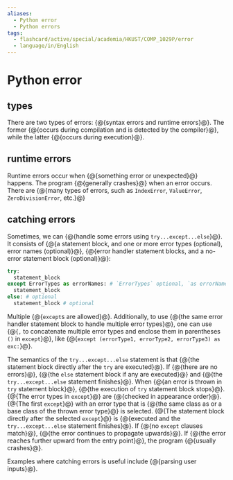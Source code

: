 ```yaml
---
aliases:
  - Python error
  - Python errors
tags:
  - flashcard/active/special/academia/HKUST/COMP_1029P/error
  - language/in/English
---
```


# Python error

## types

There are two types of errors: {@{syntax errors and runtime errors}@}. The former {@{occurs during compilation and is detected by the compiler}@}, while the latter {@{occurs during execution}@}. <!--SR:!2027-02-01,832,330!2027-09-23,1031,350!2026-02-11,103,383-->

## runtime errors

Runtime errors occur when {@{something error or unexpected}@} happens. The program {@{generally crashes}@} when an error occurs. There are {@{many types of errors, such as `IndexError`, `ValueError`, `ZeroDivisionError`, etc.}@} <!--SR:!2028-01-12,1119,350!2028-06-30,1248,350!2028-05-29,1225,350-->

## catching errors

Sometimes, we can {@{handle some errors using `try...except...else`}@}. It consists of {@{a statement block, and one or more error types \(optional\), error names \(optional\)}@}, {@{error handler statement blocks, and a no-error statement block \(optional\)}@}: <!--SR:!2026-12-22,796,330!2031-03-16,1965,330!2026-01-30,93,363-->

```Python
try:
  statement_block
except ErrorTypes as errorNames: # `ErrorTypes` optional, `as errorNames` optional
  statement_block
else: # optional
  statement_block # optional
```

Multiple {@{`except`s are allowed}@}. Additionally, to use {@{the same error handler statement block to handle multiple error types}@}, one can use {@{`,` to concatenate multiple error types and enclose them in parentheses `()` in `except`}@}, like {@{`except (errorType1, errorType2, errorType3) as exc:`}@}. <!--SR:!2028-05-31,1225,350!2026-07-20,673,330!2026-01-30,93,363!2026-01-28,91,363-->

The semantics of the `try...except...else` statement is that {@{the statement block directly after the `try` are executed}@}. If {@{there are no errors}@}, {@{the `else` statement block if any are executed}@} and {@{the `try...except...else` statement finishes}@}. When {@{an error is thrown in `try` statement block}@}, {@{the execution of `try` statement block stops}@}. {@{The error types in `except`}@} are {@{checked in appearance order}@}. {@{The first `except`}@} with an error type that is {@{the same class as or a base class of the thrown error type}@} is selected. {@{The statement block directly after the selected `except`}@} is {@{executed and the `try...except...else` statement finishes}@}. If {@{no `except` clauses match}@}, {@{the error continues to propagate upwards}@}. If {@{the error reaches further upward from the entry point}@}, the program {@{usually crashes}@}. <!--SR:!2026-10-28,748,330!2028-08-13,1201,310!2027-05-31,914,330!2026-01-28,91,363!2026-01-30,93,363!2026-01-29,92,363!2026-01-30,93,363!2026-01-29,92,363!2026-01-29,92,363!2026-01-29,92,363!2026-01-30,93,363!2026-01-28,91,363!2026-01-29,92,363!2026-01-28,91,363!2026-01-29,92,363!2026-01-30,93,363-->

Examples where catching errors is useful include {@{parsing user inputs}@}. <!--SR:!2027-05-01,890,330-->
